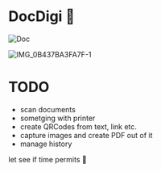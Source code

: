 # DocDigi 🚀


![Doc](https://github.com/NamanVaishnav/BarcodeTextScanner/assets/6386216/8a7b1d10-4e35-44cb-b637-a6c2d301228d)

![IMG_0B437BA3FA7F-1](https://github.com/NamanVaishnav/BarcodeTextScanner/assets/6386216/c1d7de00-7b3d-458d-a6d9-1e539be228b3)

# TODO 

- scan documents
- sometging with printer
- create QRCodes from text, link etc. 
- capture images and create PDF out of it 
- manage history 


 let see if time permits  🚀
